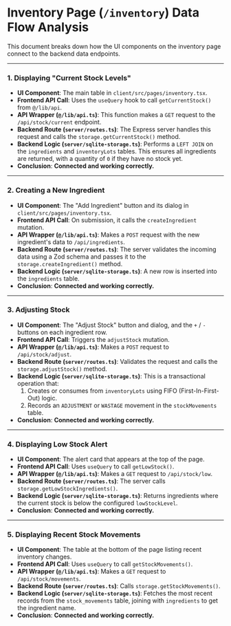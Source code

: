 # Inventory Page (`/inventory`) Data Flow Analysis

This document breaks down how the UI components on the inventory page connect to the backend data endpoints.

---

### 1. Displaying "Current Stock Levels"

- **UI Component**: The main table in `client/src/pages/inventory.tsx`.
- **Frontend API Call**: Uses the `useQuery` hook to call `getCurrentStock()` from `@/lib/api`.
- **API Wrapper (`@/lib/api.ts`)**: This function makes a `GET` request to the `/api/stock/current` endpoint.
- **Backend Route (`server/routes.ts`)**: The Express server handles this request and calls the `storage.getCurrentStock()` method.
- **Backend Logic (`server/sqlite-storage.ts`)**: Performs a `LEFT JOIN` on the `ingredients` and `inventoryLots` tables. This ensures all ingredients are returned, with a quantity of `0` if they have no stock yet.
- **Conclusion**: **Connected and working correctly.**

---

### 2. Creating a New Ingredient

- **UI Component**: The "Add Ingredient" button and its dialog in `client/src/pages/inventory.tsx`.
- **Frontend API Call**: On submission, it calls the `createIngredient` mutation.
- **API Wrapper (`@/lib/api.ts`)**: Makes a `POST` request with the new ingredient's data to `/api/ingredients`.
- **Backend Route (`server/routes.ts`)**: The server validates the incoming data using a Zod schema and passes it to the `storage.createIngredient()` method.
- **Backend Logic (`server/sqlite-storage.ts`)**: A new row is inserted into the `ingredients` table.
- **Conclusion**: **Connected and working correctly.**

---

### 3. Adjusting Stock

- **UI Component**: The "Adjust Stock" button and dialog, and the `+` / `-` buttons on each ingredient row.
- **Frontend API Call**: Triggers the `adjustStock` mutation.
- **API Wrapper (`@/lib/api.ts`)**: Makes a `POST` request to `/api/stock/adjust`.
- **Backend Route (`server/routes.ts`)**: Validates the request and calls the `storage.adjustStock()` method.
- **Backend Logic (`server/sqlite-storage.ts`)**: This is a transactional operation that:
  1.  Creates or consumes from `inventoryLots` using FIFO (First-In-First-Out) logic.
  2.  Records an `ADJUSTMENT` or `WASTAGE` movement in the `stockMovements` table.
- **Conclusion**: **Connected and working correctly.**

---

### 4. Displaying Low Stock Alert

- **UI Component**: The alert card that appears at the top of the page.
- **Frontend API Call**: Uses `useQuery` to call `getLowStock()`.
- **API Wrapper (`@/lib/api.ts`)**: Makes a `GET` request to `/api/stock/low`.
- **Backend Route (`server/routes.ts`)**: The server calls `storage.getLowStockIngredients()`.
- **Backend Logic (`server/sqlite-storage.ts`)**: Returns ingredients where the current stock is below the configured `lowStockLevel`.
- **Conclusion**: **Connected and working correctly.**

---

### 5. Displaying Recent Stock Movements

- **UI Component**: The table at the bottom of the page listing recent inventory changes.
- **Frontend API Call**: Uses `useQuery` to call `getStockMovements()`.
- **API Wrapper (`@/lib/api.ts`)**: Makes a `GET` request to `/api/stock/movements`.
- **Backend Route (`server/routes.ts`)**: Calls `storage.getStockMovements()`.
- **Backend Logic (`server/sqlite-storage.ts`)**: Fetches the most recent records from the `stock_movements` table, joining with `ingredients` to get the ingredient name.
- **Conclusion**: **Connected and working correctly.**
